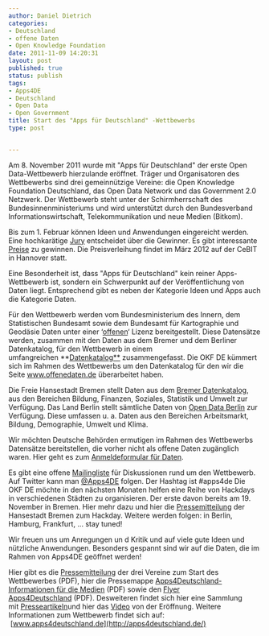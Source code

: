 ```yaml
---
author: Daniel Dietrich
categories:
- Deutschland
- offene Daten
- Open Knowledge Foundation
date: 2011-11-09 14:20:31
layout: post
published: true
status: publish
tags:
- Apps4DE
- Deutschland
- Open Data
- Open Government
title: Start des "Apps für Deutschland" -Wettbewerbs
type: post


---
```


Am 8. November 2011 wurde mit "Apps für Deutschland" der erste Open Data-Wettbewerb hierzulande eröffnet. Träger und Organisatoren des Wettbewerbs sind drei gemeinnützige Vereine: die Open Knowledge Foundation Deutschland, das Open Data Network und das Government 2.0 Netzwerk. Der Wettbewerb steht unter der Schirmherrschaft des Bundesinnenministeriums und wird unterstützt durch den Bundesverband Informationswirtschaft, Telekommunikation und neue Medien (Bitkom).

Bis zum 1. Februar können Ideen und Anwendungen eingereicht werden. Eine hochkarätige [Jury](http://apps4deutschland.de/jury/) entscheidet über die Gewinner. Es gibt interessante [Preise](http://apps4deutschland.de/preise/) zu gewinnen. Die Preisverleihung findet im März 2012 auf der CeBIT in Hannover statt.

Eine Besonderheit ist, dass "Apps für Deutschland" kein reiner Apps-Wettbewerb ist, sondern ein Schwerpunkt auf der Veröffentlichung von Daten liegt. Entsprechend gibt es neben der Kategorie Ideen und Apps auch die Kategorie Daten.

Für den Wettbewerb werden vom Bundesministerium des Innern, dem Statistischen Bundesamt sowie dem Bundesamt für Kartographie und Geodäsie Daten unter einer ‘[offenen](http://opendefinition.org/okd/deutsch/)‘ Lizenz bereitgestellt. Diese Datensätze werden, zusammen mit den Daten aus dem Bremer und dem Berliner Datenkatalog, für den Wettbewerb in einem umfangreichen **[Datenkatalog**](http://offenedaten.de/) zusammengefasst. Die OKF DE kümmert sich im Rahmen des Wettbewerbs um den Datenkatalog für den wir die Seite www.offenedaten.de überarbeitet haben.

Die Freie Hansestadt Bremen stellt Daten aus dem [Bremer Datenkatalog](http://daten.bremen.de/), aus den Bereichen Bildung, Finanzen, Soziales, Statistik und Umwelt zur Verfügung. Das Land Berlin stellt sämtliche Daten von [Open Data Berlin](http://daten.berlin.de/) zur Verfügung. Diese umfassen u. a. Daten aus den Bereichen Arbeitsmarkt, Bildung, Demographie, Umwelt und Klima.

Wir möchten Deutsche Behörden ermutigen im Rahmen des Wettbewerbs Datensätze bereitstellen, die vorher nicht als offene Daten zugänglich waren. Hier geht es zum [Anmeldeformular für Daten](http://apps4deutschland.de/wettbewerb/anmeldung-von-daten/).

Es gibt eine offene [Mailingliste](http://lists.okfn.org/mailman/listinfo/apps4d-orga) für Diskussionen rund um den Wettbewerb. Auf Twitter kann man [@Apps4DE](http://twitter.com/apps4de) folgen. Der Hashtag ist #apps4de Die OKF DE möchte in den nächsten Monaten helfen eine Reihe von Hackdays in verschiedenen Städten zu organisieren. Der erste davon bereits am 19. November in Bremen. Hier mehr dazu und hier die [Pressemitteilung](/files/blog/2011/11/MehrTransparenzdurchoffeneDaten-auchinBremen.pdf) der Hansestadt Bremen zum Hackday. Weitere werden folgen: in Berlin, Hamburg, Frankfurt, ... stay tuned!

Wir freuen uns um Anregungen un d Kritik und auf viele gute Ideen und nützliche Anwendungen. Besonders gespannt sind wir auf die Daten, die im Rahmen von Apps4DE geöffnet werden!

Hier gibt es die [Pressemitteilung](http://apps4deutschland.de/wp-content/uploads/2011/11/Apps4De_Pressemitteilung_2011-11-07.pdf) der drei Vereine zum Start des Wettbewerbes (PDF), hier die Pressemappe [Apps4Deutschland- Informationen für die Medien](http://apps4deutschland.de/wp-content/uploads/2011/11/Apps4De_Pressemappe_2011-11-07.pdf) (PDF) sowie den [Flyer Apps4Deutschland](http://apps4deutschland.de/wp-content/uploads/2011/10/Apps4Deutschland_Flyer.pdf) (PDF). Desweiteren findet sich hier eine Sammlung mit [Presseartikeln](http://apps4deutschland.de/presse/)und hier das [Video](http://vimeo.com/31842606) von der Eröffnung. Weitere Informationen zum Wettbewerb findet sich auf:  [www.apps4deutschland.de](http://apps4deutschland.de/)